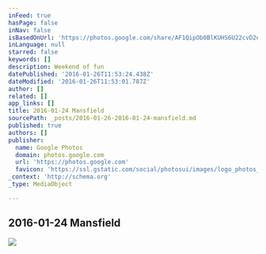 ```yaml
---
inFeed: true
hasPage: false
inNav: false
isBasedOnUrl: 'https://photos.google.com/share/AF1QipOb0BlKUHS6U22cvD2eln_q58TUcua4mOFHGv337mMAMslaKeLzviVvYkPIIfq7WA?key=NEk0UWdBakZrYzJiRHl0cnJ2Y0lIOXBybVJVUzFR'
inLanguage: null
starred: false
keywords: []
description: Weekend of fun
datePublished: '2016-01-26T11:53:24.438Z'
dateModified: '2016-01-26T11:53:01.787Z'
author: []
related: []
app_links: []
title: 2016-01-24 Mansfield
sourcePath: _posts/2016-01-26-2016-01-24-mansfield.md
published: true
authors: []
publisher:
  name: Google Photos
  domain: photos.google.com
  url: 'https://photos.google.com'
  favicon: 'https://ssl.gstatic.com/social/photosui/images/logo_photos_color_192.png'
_context: 'http://schema.org'
_type: MediaObject

---
```

<article style=""><h1>2016-01-24 Mansfield</h1><img src="https://s3-us-west-2.amazonaws.com/the-grid-img/p/e79c907c068c5877fcc8740dbc7722212f3cd0af.jpg" /></article>